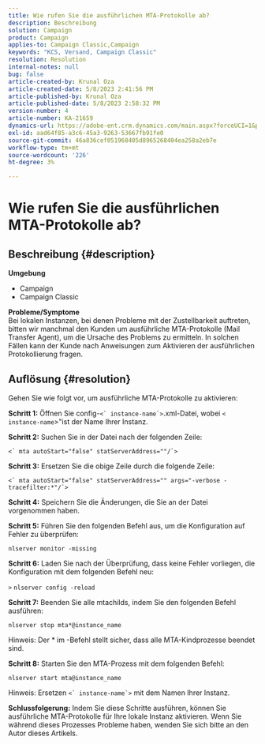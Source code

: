 ```yaml
---
title: Wie rufen Sie die ausführlichen MTA-Protokolle ab?
description: Beschreibung
solution: Campaign
product: Campaign
applies-to: Campaign Classic,Campaign
keywords: "KCS, Versand, Campaign Classic"
resolution: Resolution
internal-notes: null
bug: false
article-created-by: Krunal Oza
article-created-date: 5/8/2023 2:41:56 PM
article-published-by: Krunal Oza
article-published-date: 5/8/2023 2:58:32 PM
version-number: 4
article-number: KA-21659
dynamics-url: https://adobe-ent.crm.dynamics.com/main.aspx?forceUCI=1&pagetype=entityrecord&etn=knowledgearticle&id=96c23f76-aeed-ed11-8849-6045bd006268
exl-id: aad64f85-a3c6-45a3-9263-53667fb91fe0
source-git-commit: 46a836cef051968405d8965268404ea258a2eb7e
workflow-type: tm+mt
source-wordcount: '226'
ht-degree: 3%

---
```


# Wie rufen Sie die ausführlichen MTA-Protokolle ab?

## Beschreibung {#description}

<b>Umgebung</b>
- Campaign
- Campaign Classic



<b>Probleme/Symptome</b><br>Bei lokalen Instanzen, bei denen Probleme mit der Zustellbarkeit auftreten, bitten wir manchmal den Kunden um ausführliche MTA-Protokolle (Mail Transfer Agent), um die Ursache des Problems zu ermitteln. In solchen Fällen kann der Kunde nach Anweisungen zum Aktivieren der ausführlichen Protokollierung fragen.
 

## Auflösung {#resolution}


Gehen Sie wie folgt vor, um ausführliche MTA-Protokolle zu aktivieren:

<b>Schritt 1:</b>
Öffnen Sie config-``<` instance-name`>``.xml-Datei, wobei `<` `instance-name`>&quot;ist der Name Ihrer Instanz.

<b>Schritt 2:</b>
Suchen Sie in der Datei nach der folgenden Zeile:

``<` mta autoStart="false" statServerAddress=""/`>``

<b>Schritt 3:</b>
Ersetzen Sie die obige Zeile durch die folgende Zeile:

``<` mta autoStart="false" statServerAddress="" args="-verbose -tracefilter:*"/`>``

<b>Schritt 4:</b>
Speichern Sie die Änderungen, die Sie an der Datei vorgenommen haben.

<b>Schritt 5:</b>
Führen Sie den folgenden Befehl aus, um die Konfiguration auf Fehler zu überprüfen:

`nlserver monitor -missing`

<b>Schritt 6:</b>
Laden Sie nach der Überprüfung, dass keine Fehler vorliegen, die Konfiguration mit dem folgenden Befehl neu:

`>` `nlserver config -reload`

<b>Schritt 7:</b>
Beenden Sie alle mtachilds, indem Sie den folgenden Befehl ausführen:

`nlserver stop mta*@instance_name`

Hinweis: Der \* im -Befehl stellt sicher, dass alle MTA-Kindprozesse beendet sind.

<b>Schritt 8:</b>
Starten Sie den MTA-Prozess mit dem folgenden Befehl:

`nlserver start mta@instance_name`

Hinweis: Ersetzen ``<` instance-name`>`` mit dem Namen Ihrer Instanz.

<b>Schlussfolgerung:</b>
Indem Sie diese Schritte ausführen, können Sie ausführliche MTA-Protokolle für Ihre lokale Instanz aktivieren. Wenn Sie während dieses Prozesses Probleme haben, wenden Sie sich bitte an den Autor dieses Artikels.
